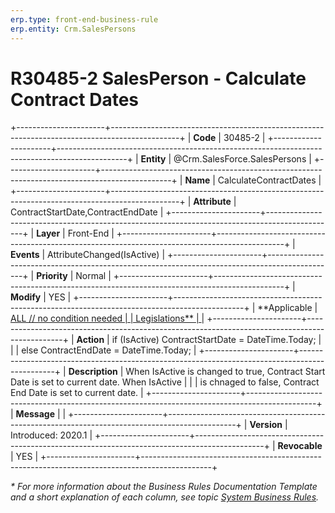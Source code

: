 ```yaml
---
erp.type: front-end-business-rule
erp.entity: Crm.SalesPersons
---
```


# R30485-2 SalesPerson - Calculate Contract Dates
+----------------------+-----------------------------------------------------------------------------------------------+
| **Code**             | 30485-2                                                                                       |
+----------------------+-----------------------------------------------------------------------------------------------+
| **Entity**           | @Crm.SalesForce.SalesPersons                                                                  |
+----------------------+-----------------------------------------------------------------------------------------------+
| **Name**             | CalculateContractDates                                                                        |
+----------------------+-----------------------------------------------------------------------------------------------+
| **Attribute**        | ContractStartDate,ContractEndDate                                                             |
+----------------------+-----------------------------------------------------------------------------------------------+
| **Layer**            | Front-End                                                                                     |
+----------------------+-----------------------------------------------------------------------------------------------+
| **Events**           | AttributeChanged(IsActive)                                                                    |
+----------------------+-----------------------------------------------------------------------------------------------+
| **Priority**         | Normal                                                                                        |
+----------------------+-----------------------------------------------------------------------------------------------+
| **Modify**           | YES                                                                                           |
+----------------------+-----------------------------------------------------------------------------------------------+
| **Applicable         | [ALL // no condition needed                                                                   |
| Legislations**       | ](xref:applicable-legislations)                                                               |
+----------------------+-----------------------------------------------------------------------------------------------+
| **Action**           | if (IsActive) ContractStartDate = DateTime.Today;                                             |
|                      | else ContractEndDate = DateTime.Today;                                                        |
+----------------------+-----------------------------------------------------------------------------------------------+
| **Description**      | When IsActive is changed to true, Contract Start Date is set to current date. When IsActive   |
|                      | is chnaged to false, Contract End Date is set to current date.                                |
+----------------------+-----------------------------------------------------------------------------------------------+
| **Message**          |                                                                                               |
+----------------------+-----------------------------------------------------------------------------------------------+
| **Version**          | Introduced: 2020.1                                                                            |
+----------------------+-----------------------------------------------------------------------------------------------+
| **Revocable**        | YES                                                                                           |
+----------------------+-----------------------------------------------------------------------------------------------+

*\* For more information about the Business Rules Documentation Template and a short explanation of each column, see
topic [System Business Rules](../templates/template-description-system-business-rules.md).*
